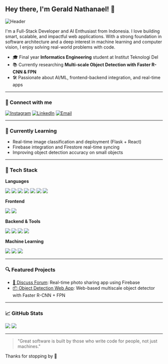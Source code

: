 ## Hey there, I'm Gerald Nathanael! 👋
![Header](https://github.com/geraldnael/geraldnael/blob/main/assets/header.png)

I'm a Full-Stack Developer and AI Enthusiast from Indonesia. I love building smart, scalable, and impactful web applications. With a strong foundation in software architecture and a deep interest in machine learning and computer vision, I enjoy solving real-world problems with code.

- 🎓 Final year **Informatics Engineering** student at Institut Teknologi Del
- 📚 Currently researching **Multi-scale Object Detection with Faster R-CNN & FPN**
- 🛠 Passionate about AI/ML, frontend-backend integration, and real-time apps

---

### 🔗 Connect with me
[![Instagram](https://img.shields.io/badge/Instagram-%23E4405F.svg?style=for-the-badge&logo=Instagram&logoColor=white)](https://instagram.com/gerald.nael)
[![LinkedIn](https://img.shields.io/badge/LinkedIn-%230077B5.svg?style=for-the-badge&logo=linkedin&logoColor=white)](https://www.linkedin.com/in/geraldnael)
[![Email](https://img.shields.io/badge/Email-D14836?style=for-the-badge&logo=gmail&logoColor=white)](mailto:geraldnael@gmail.com)

---

### 🧠 Currently Learning
- Real-time image classification and deployment (Flask + React)
- Firebase integration and Firestore real-time syncing
- Improving object detection accuracy on small objects

---

### 🧰 Tech Stack

**Languages**
<p>
<img src="https://img.shields.io/badge/Python-3670A0?style=for-the-badge&logo=python&logoColor=ffdd54" />
<img src="https://img.shields.io/badge/JavaScript-F7DF1E?style=for-the-badge&logo=javascript&logoColor=black" />
<img src="https://img.shields.io/badge/Java-007396?style=for-the-badge&logo=java&logoColor=white" />
<img src="https://img.shields.io/badge/PHP-777BB4?style=for-the-badge&logo=php&logoColor=white" />
<img src="https://img.shields.io/badge/C%23-239120?style=for-the-badge&logo=c-sharp&logoColor=white" />
<img src="https://img.shields.io/badge/HTML5-E34F26?style=for-the-badge&logo=html5&logoColor=white" />
<img src="https://img.shields.io/badge/CSS3-1572B6?style=for-the-badge&logo=css3&logoColor=white" />
</p>

**Frontend**
<p>
<img src="https://img.shields.io/badge/React-20232A?style=for-the-badge&logo=react&logoColor=61DAFB" />
<img src="https://img.shields.io/badge/Bootstrap-7952B3?style=for-the-badge&logo=bootstrap&logoColor=white" />
</p>

**Backend & Tools**
<p>
<img src="https://img.shields.io/badge/Flask-000000?style=for-the-badge&logo=flask&logoColor=white" />
<img src="https://img.shields.io/badge/Firebase-FFCA28?style=for-the-badge&logo=firebase&logoColor=black" />
<img src="https://img.shields.io/badge/MySQL-4479A1?style=for-the-badge&logo=mysql&logoColor=white" />
<img src="https://img.shields.io/badge/GitHub-181717?style=for-the-badge&logo=github&logoColor=white" />
</p>

**Machine Learning**
<p>
<img src="https://img.shields.io/badge/TensorFlow-FF6F00?style=for-the-badge&logo=tensorflow&logoColor=white" />
<img src="https://img.shields.io/badge/OpenCV-5C3EE8?style=for-the-badge&logo=opencv&logoColor=white" />
<img src="https://img.shields.io/badge/NumPy-013243?style=for-the-badge&logo=numpy&logoColor=white" />
</p>

---

### 🔍 Featured Projects
- [📸 Discuss Forum](https://discuss-forum-nu.vercel.app): Real-time photo sharing app using Firebase
- [📦 Object Detection Web App](#): Web-based multiscale object detector with Faster R-CNN + FPN

---

### 📈 GitHub Stats
![](https://github-readme-stats.vercel.app/api?username=geraldnael&theme=radical&show_icons=true)
![](https://streak-stats.demolab.com?user=geraldnael&theme=radical)

---

> "Great software is built by those who write code for people, not just machines."

Thanks for stopping by 👋
